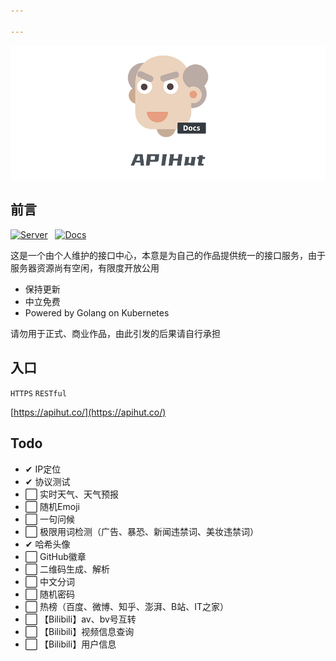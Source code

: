 ```yaml
---

---
```

![logo](./static/logo.png)

## 前言

<p>
<a href="https://drone.northes.co/apihut/server"><img src="https://drone.northes.co/api/badges/apihut/server/status.svg?ref=refs/heads/main" alt="Server" style="display: inline"></a>
&nbsp;
<a href="https://drone.northes.co/apihut/docs"><img src="https://drone.northes.co/api/badges/apihut/docs/status.svg?ref=refs/heads/main" alt="Docs" style="display: inline"></a>
</p>

这是一个由个人维护的接口中心，本意是为自己的作品提供统一的接口服务，由于服务器资源尚有空闲，有限度开放公用

- 保持更新
- 中立免费
- Powered by Golang on Kubernetes

请勿用于正式、商业作品，由此引发的后果请自行承担

## 入口

`HTTPS` `RESTful`

[https://apihut.co/](https://apihut.co/)

## Todo

- ✔ IP定位
- ✔ 协议测试
- ⬜ 实时天气、天气预报
- ⬜ 随机Emoji
- ⬜ 一句问候
- ⬜ 极限用词检测（广告、暴恐、新闻违禁词、美妆违禁词）
- ✔ 哈希头像
- ⬜ GitHub徽章
- ⬜ 二维码生成、解析
- ⬜ 中文分词
- ⬜ 随机密码
- ⬜ 热榜（百度、微博、知乎、澎湃、B站、IT之家）
- ⬜ 【Bilibili】av、bv号互转
- ⬜ 【Bilibili】视频信息查询
- ⬜ 【Bilibili】用户信息

